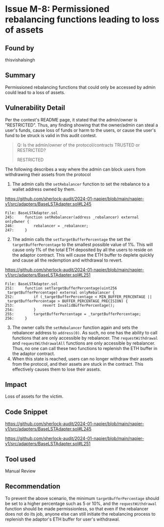 # Issue M-8: Permissioned rebalancing functions leading to loss of assets 

## Found by 
 thisvishalsingh
## Summary

Permissioned rebalancing functions that could only be accessed by admin could lead to a loss of assets.

## Vulnerability Detail

Per the contest's README page, it stated that the admin/owner is "RESTRICTED". Thus, any finding showing that the owner/admin can steal a user's funds, cause loss of funds or harm to the users, or cause the user's fund to be struck is valid in this audit contest.

> Q: Is the admin/owner of the protocol/contracts TRUSTED or RESTRICTED?
>
> RESTRICTED

The following describes a way where the admin can block users from withdrawing their assets from the protocol

1. The admin calls the `setRebalancer` function to set the rebalance to a wallet address owned by them.

https://github.com/sherlock-audit/2024-01-napier/blob/main/napier-v1/src/adapters/BaseLSTAdapter.sol#L245

```solidity
File: BaseLSTAdapter.sol
245:     function setRebalancer(address _rebalancer) external onlyOwner {
246:         rebalancer = _rebalancer;
247:     }
```

2. The admin calls the `setTargetBufferPercentage` the set the `targetBufferPercentage` to the smallest possible value of 1%. This will cause only 1% of the total ETH deposited by all the users to reside on the adaptor contract. This will cause the ETH buffer to deplete quickly and cause all the redemption and withdrawal to revert.

https://github.com/sherlock-audit/2024-01-napier/blob/main/napier-v1/src/adapters/BaseLSTAdapter.sol#L251

```solidity
File: BaseLSTAdapter.sol
251:     function setTargetBufferPercentage(uint256 _targetBufferPercentage) external onlyRebalancer {
252:         if (_targetBufferPercentage < MIN_BUFFER_PERCENTAGE || _targetBufferPercentage > BUFFER_PERCENTAGE_PRECISION) {
253:             revert InvalidBufferPercentage();
254:         }
255:         targetBufferPercentage = _targetBufferPercentage;
256:     }
```

3. The owner calls the `setRebalancer` function again and sets the rebalancer address to `address(0)`. As such, no one has the ability to call functions that are only accessible by rebalancer. The `requestWithdrawal` and `requestWithdrawalAll` functions are only accessible by rebalancer. Thus, no one can call these two functions to replenish the ETH buffer in the adaptor contract.
4. When this state is reached, users can no longer withdraw their assets from the protocol, and their assets are stuck in the contract. This effectively causes them to lose their assets.

## Impact

Loss of assets for the victim.

## Code Snippet

https://github.com/sherlock-audit/2024-01-napier/blob/main/napier-v1/src/adapters/BaseLSTAdapter.sol#L245

https://github.com/sherlock-audit/2024-01-napier/blob/main/napier-v1/src/adapters/BaseLSTAdapter.sol#L251

## Tool used

Manual Review

## Recommendation

To prevent the above scenario, the minimum `targetBufferPercentage` should be set to a higher percentage such as 5 or 10%, and the `requestWithdrawal` function should be made permissionless, so that even if the rebalancer does not do its job, anyone else can still initiate the rebalancing process to replenish the adaptor's ETH buffer for user's withdrawal.

